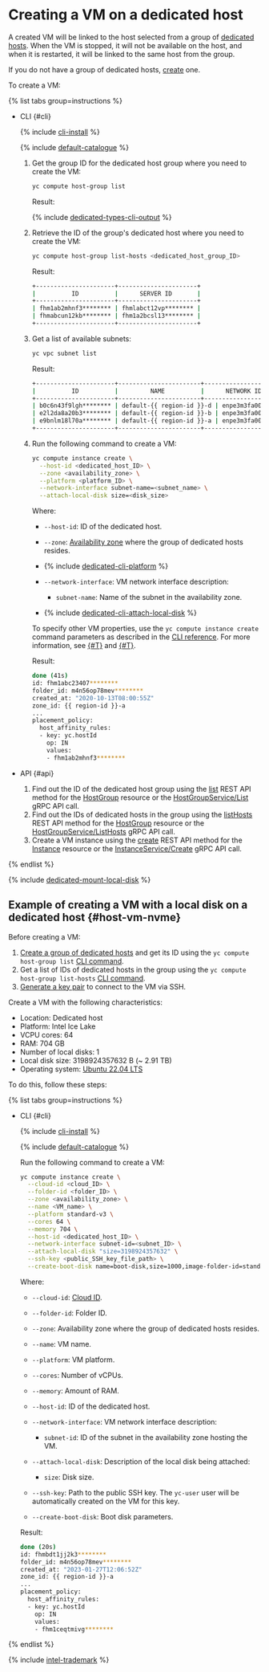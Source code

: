 # Creating a VM on a dedicated host


A created VM will be linked to the host selected from a group of [dedicated hosts](../../concepts/dedicated-host.md). When the VM is stopped, it will not be available on the host, and when it is restarted, it will be linked to the same host from the group.

If you do not have a group of dedicated hosts, [create](create-host-group.md) one.

To create a VM:

{% list tabs group=instructions %}

- CLI {#cli}

   {% include [cli-install](../../../_includes/cli-install.md) %}

   {% include [default-catalogue](../../../_includes/default-catalogue.md) %}

   1. Get the group ID for the dedicated host group where you need to create the VM:

      ```bash
      yc compute host-group list
      ```

      Result:

      {% include [dedicated-types-cli-output](../../../_includes/compute/dedicated-types-cli-output.md) %}

   1. Retrieve the ID of the group's dedicated host where you need to create the VM:

      ```bash
      yc compute host-group list-hosts <dedicated_host_group_ID>
      ```

      Result:

      ```bash
      +----------------------+----------------------+
      |          ID          |      SERVER ID       |
      +----------------------+----------------------+
      | fhm1ab2mhnf3******** | fhmlabct12vp******** |
      | fhmabcun12kb******** | fhm1a2bcsl13******** |
      +----------------------+----------------------+
      ```

   1. Get a list of available subnets:

      ```bash
      yc vpc subnet list
      ```

      Result:

      ```bash
      +----------------------+-----------------------+----------------------+----------------+---------------+-----------------+
      |          ID          |         NAME          |      NETWORK ID      | ROUTE TABLE ID |     ZONE      |      RANGE      |
      +----------------------+-----------------------+----------------------+----------------+---------------+-----------------+
      | b0c6n43f9lgh******** | default-{{ region-id }}-d | enpe3m3fa00u******** |                | {{ region-id }}-d | [10.130.0.0/24] |
      | e2l2da8a20b3******** | default-{{ region-id }}-b | enpe3m3fa00u******** |                | {{ region-id }}-b | [10.129.0.0/24] |
      | e9bnlm18l70a******** | default-{{ region-id }}-a | enpe3m3fa00u******** |                | {{ region-id }}-a | [10.128.0.0/24] |
      +----------------------+-----------------------+----------------------+----------------+---------------+-----------------+
      ```

   1. Run the following command to create a VM:

      ```bash
      yc compute instance create \
        --host-id <dedicated_host_ID> \
        --zone <availability_zone> \
        --platform <platform_ID> \
        --network-interface subnet-name=<subnet_name> \
        --attach-local-disk size=<disk_size>
      ```

      Where:

      * `--host-id`: ID of the dedicated host.
      * `--zone`: [Availability zone](../../../overview/concepts/geo-scope.md) where the group of dedicated hosts resides.
      * {% include [dedicated-cli-platform](../../../_includes/compute/dedicated-cli-platform.md) %}
      * `--network-interface`: VM network interface description:

         * `subnet-name`: Name of the subnet in the availability zone.

      * {% include [dedicated-cli-attach-local-disk](../../../_includes/compute/dedicated-cli-attach-local-disk.md) %}

      To specify other VM properties, use the `yc compute instance create` command parameters as described in the [CLI reference](../../../cli/cli-ref/managed-services/compute/instance/create.md). For more information, see [{#T}](../../concepts/vm.md) and [{#T}](../index.md#vm-create).

      Result:

      ```bash
      done (41s)
      id: fhm1abc23407********
      folder_id: m4n56op78mev********
      created_at: "2020-10-13T08:00:55Z"
      zone_id: {{ region-id }}-a
      ...
      placement_policy:
        host_affinity_rules:
        - key: yc.hostId
          op: IN
          values:
          - fhm1ab2mhnf3********
      ```

- API {#api}

  1. Find out the ID of the dedicated host group using the [list](../../api-ref/HostGroup/list.md) REST API method for the [HostGroup](../../api-ref/HostGroup/index.md) resource or the [HostGroupService/List](../../api-ref/grpc/host_group_service.md#List) gRPC API call.
  1. Find out the IDs of dedicated hosts in the group using the [listHosts](../../api-ref/HostGroup/listHosts.md) REST API method for the [HostGroup](../../api-ref/HostGroup/index.md) resource or the [HostGroupService/ListHosts](../../api-ref/grpc/host_group_service.md#ListHosts) gRPC API call.
  1. Create a VM instance using the [create](../../api-ref/Instance/create.md) REST API method for the [Instance](../../api-ref/Instance/index.md) resource or the [InstanceService/Create](../../api-ref/grpc/instance_service.md#Create) gRPC API call.

{% endlist %}

{% include [dedicated-mount-local-disk](../../../_includes/compute/dedicated-mount-local-disk.md) %}


## Example of creating a VM with a local disk on a dedicated host {#host-vm-nvme}

Before creating a VM:

1. [Create a group of dedicated hosts](create-host-group.md) and get its ID using the `yc compute host-group list` [CLI command](../../../cli/cli-ref/managed-services/compute/host-group/list.md).
1. Get a list of IDs of dedicated hosts in the group using the `yc compute host-group list-hosts` [CLI command](../../../cli/cli-ref/managed-services/compute/host-group/list-hosts.md).
1. [Generate a key pair](../vm-connect/ssh.md#creating-ssh-keys) to connect to the VM via SSH.

Create a VM with the following characteristics:
* Location: Dedicated host
* Platform: Intel Ice Lake
* VCPU cores: 64
* RAM: 704 GB
* Number of local disks: 1
* Local disk size: 3198924357632 B (~ 2.91 TB)
* Operating system: [Ubuntu 22.04 LTS](/marketplace/products/yc/ubuntu-22-04-lts)

To do this, follow these steps:

{% list tabs group=instructions %}

- CLI {#cli}

   {% include [cli-install](../../../_includes/cli-install.md) %}

   {% include [default-catalogue](../../../_includes/default-catalogue.md) %}

   Run the following command to create a VM:

   ```bash
   yc compute instance create \
     --cloud-id <cloud_ID> \
     --folder-id <folder_ID> \
     --zone <availability_zone> \
     --name <VM_name> \
     --platform standard-v3 \
     --cores 64 \
     --memory 704 \
     --host-id <dedicated_host_ID> \
     --network-interface subnet-id=<subnet_ID> \
     --attach-local-disk "size=3198924357632" \
     --ssh-key <public_SSH_key_file_path> \
     --create-boot-disk name=boot-disk,size=1000,image-folder-id=standard-images,image-family=ubuntu-2204-lts
   ```

   Where:

   * `--cloud-id`: [Cloud ID](../../../resource-manager/operations/cloud/get-id.md).
   * `--folder-id`: Folder ID.
   * `--zone`: Availability zone where the group of dedicated hosts resides.
   * `--name`: VM name.
   * `--platform`: VM platform.
   * `--cores`: Number of vCPUs.
   * `--memory`: Amount of RAM.
   * `--host-id`: ID of the dedicated host.
   * `--network-interface`: VM network interface description:

      * `subnet-id`: ID of the subnet in the availability zone hosting the VM.

   * `--attach-local-disk`: Description of the local disk being attached:

      * `size`: Disk size.

   * `--ssh-key`: Path to the public SSH key. The `yc-user` user will be automatically created on the VM for this key.
   * `--create-boot-disk`: Boot disk parameters.

   Result:

   ```bash
   done (20s)
   id: fhmbdt1jj2k3********
   folder_id: m4n56op78mev********
   created_at: "2023-01-27T12:06:52Z"
   zone_id: {{ region-id }}-a
   ...
   placement_policy:
     host_affinity_rules:
     - key: yc.hostId
       op: IN
       values:
       - fhm1ceqtmivg********
   ```

{% endlist %}

{% include [intel-trademark](../../../_includes/intel-trademark.md) %}